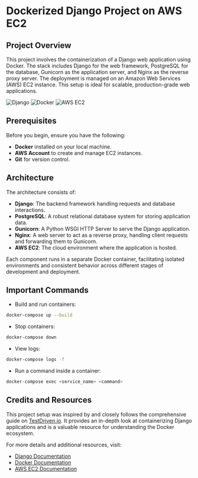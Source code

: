 # Dockerized Django Project on AWS EC2

## Project Overview
This project involves the containerization of a Django web application using Docker. The stack includes Django for the web framework, PostgreSQL for the database, Gunicorn as the application server, and Nginx as the reverse proxy server. The deployment is managed on an Amazon Web Services (AWS) EC2 instance. This setup is ideal for scalable, production-grade web applications.

![Django](https://img.icons8.com/color/48/000000/django.png)
![Docker](https://img.icons8.com/color/48/000000/docker.png)
![AWS EC2](https://img.icons8.com/color/48/000000/amazon-web-services.png)

## Prerequisites
Before you begin, ensure you have the following:
- **Docker** installed on your local machine.
- **AWS Account** to create and manage EC2 instances.
- **Git** for version control.

## Architecture
The architecture consists of:
- **Django**: The backend framework handling requests and database interactions.
- **PostgreSQL**: A robust relational database system for storing application data.
- **Gunicorn**: A Python WSGI HTTP Server to serve the Django application.
- **Nginx**: A web server to act as a reverse proxy, handling client requests and forwarding them to Gunicorn.
- **AWS EC2**: The cloud environment where the application is hosted.

Each component runs in a separate Docker container, facilitating isolated environments and consistent behavior across different stages of development and deployment.

## Important Commands

* Build and run containers:
```bash
docker-compose up --build
```

* Stop containers:
```bash
docker-compose down
```

* View logs:
```bash
docker-compose logs -f
```

* Run a command inside a container:
```bash
docker-compose exec <service_name> <command>
```

## Credits and Resources

This project setup was inspired by and closely follows the comprehensive guide on [TestDriven.io](https://testdriven.io/blog/dockerizing-django-with-postgres-gunicorn-and-nginx/). It provides an in-depth look at containerizing Django applications and is a valuable resource for understanding the Docker ecosystem.

For more details and additional resources, visit:
- [Django Documentation](https://docs.djangoproject.com/)
- [Docker Documentation](https://docs.docker.com/)
- [AWS EC2 Documentation](https://docs.aws.amazon.com/ec2/)
